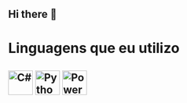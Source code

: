 ## Hi there 👋

# Linguagens que eu utilizo

## <img src="https://cdn.jsdelivr.net/gh/devicons/devicon/icons/csharp/csharp-original.svg" alt="C#" width="50" height="50" /> <img src="https://cdn.jsdelivr.net/gh/devicons/devicon/icons/python/python-original.svg" alt="Python" width="50" height="50" /> <img src="https://upload.wikimedia.org/wikipedia/commons/3/3e/Microsoft_Power_Automate_Logo.svg" alt="Power Automate" width="50" height="50" />


